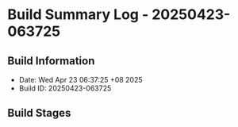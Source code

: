 # Build Summary Log - 20250423-063725

## Build Information
- Date: Wed Apr 23 06:37:25 +08 2025
- Build ID: 20250423-063725

## Build Stages


